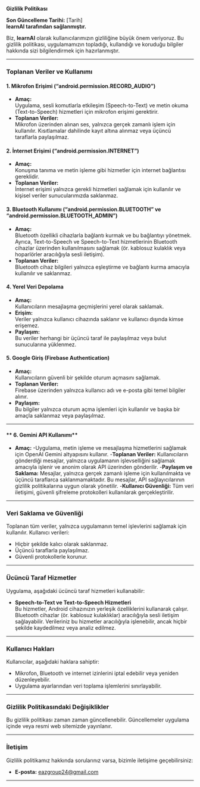 **Gizlilik Politikası**

**Son Güncelleme Tarihi:** [Tarih]  
**learnAI tarafından sağlanmıştır.**  

Biz, **learnAI** olarak kullanıcılarımızın gizliliğine büyük önem veriyoruz. Bu gizlilik politikası, uygulamamızın topladığı, kullandığı ve koruduğu bilgiler hakkında sizi bilgilendirmek için hazırlanmıştır.  

---

### **Toplanan Veriler ve Kullanımı**

#### **1. Mikrofon Erişimi (“android.permission.RECORD_AUDIO”)**
- **Amaç:**  
  Uygulama, sesli komutlarla etkileşim (Speech-to-Text) ve metin okuma (Text-to-Speech) hizmetleri için mikrofon erişimi gerektirir.  
- **Toplanan Veriler:**  
  Mikrofon üzerinden alınan ses, yalnızca gerçek zamanlı işlem için kullanılır. Kısıtlamalar dahilinde kayıt altına alınmaz veya üçüncü taraflarla paylaşılmaz.  

#### **2. İnternet Erişimi (“android.permission.INTERNET”)**
- **Amaç:**  
  Konuşma tanıma ve metin işleme gibi hizmetler için internet bağlantısı gereklidir.  
- **Toplanan Veriler:**  
  İnternet erişimi yalnızca gerekli hizmetleri sağlamak için kullanılır ve kişisel veriler sunucularımızda saklanmaz.  

#### **3. Bluetooth Kullanımı (“android.permission.BLUETOOTH” ve “android.permission.BLUETOOTH_ADMIN”)**
- **Amaç:**  
  Bluetooth özellikli cihazlarla bağlantı kurmak ve bu bağlantıyı yönetmek. Ayrıca, Text-to-Speech ve Speech-to-Text hizmetlerinin Bluetooth cihazlar üzerinden kullanılmasını sağlamak (ör. kablosuz kulaklık veya hoparlörler aracılığıyla sesli iletişim).  
- **Toplanan Veriler:**  
  Bluetooth cihaz bilgileri yalnızca eşleştirme ve bağlantı kurma amacıyla kullanılır ve saklanmaz.  

#### **4. Yerel Veri Depolama**
- **Amaç:**  
  Kullanıcıların mesajlaşma geçmişlerini yerel olarak saklamak.  
- **Erişim:**  
  Veriler yalnızca kullanıcı cihazında saklanır ve kullanıcı dışında kimse erişemez.  
- **Paylaşım:**  
  Bu veriler herhangi bir üçüncü taraf ile paylaşılmaz veya bulut sunucularına yüklenmez.  

#### **5. Google Giriş (Firebase Authentication)**
- **Amaç:**  
  Kullanıcıların güvenli bir şekilde oturum açmasını sağlamak.  
- **Toplanan Veriler:**  
  Firebase üzerinden yalnızca kullanıcı adı ve e-posta gibi temel bilgiler alınır.  
- **Paylaşım:**  
  Bu bilgiler yalnızca oturum açma işlemleri için kullanılır ve başka bir amaçla saklanmaz veya paylaşılmaz.  

---
#### ** 6. Gemini API Kullanımı**
- **Amaç:** 
-Uygulama, metin işleme ve mesajlaşma hizmetlerini sağlamak için OpenAI Gemini altyapısını kullanır.
-**Toplanan Veriler:**
Kullanıcıların gönderdiği mesajlar, yalnızca uygulamanın işlevselliğini sağlamak amacıyla işlenir ve anonim olarak API üzerinden gönderilir.
-**Paylaşım ve Saklama:**
Mesajlar, yalnızca gerçek zamanlı işleme için kullanılmakta ve üçüncü taraflarca saklanmamaktadır. Bu mesajlar, API sağlayıcılarının gizlilik politikalarına uygun olarak yönetilir.
-**Kullanıcı Güvenliği:**
Tüm veri iletişimi, güvenli şifreleme protokolleri kullanılarak gerçekleştirilir.
---
### **Veri Saklama ve Güvenliği**
Toplanan tüm veriler, yalnızca uygulamanın temel işlevlerini sağlamak için kullanılır. Kullanıcı verileri:  
- Hiçbir şekilde kalıcı olarak saklanmaz.  
- Üçüncü taraflarla paylaşılmaz.  
- Güvenli protokollerle korunur.  

---

### **Ücüncü Taraf Hizmetler**
Uygulama, aşağıdaki ücüncü taraf hizmetleri kullanabilir:  
- **Speech-to-Text ve Text-to-Speech Hizmetleri**  
  Bu hizmetler, Android cihazınızın yerleşik özelliklerini kullanarak çalışır. Bluetooth cihazlar (ör. kablosuz kulaklıklar) aracılığıyla sesli iletişim sağlayabilir. Verileriniz bu hizmetler aracılığıyla işlenebilir, ancak hiçbir şekilde kaydedilmez veya analiz edilmez.  

---

### **Kullanıcı Hakları**
Kullanıcılar, aşağıdaki haklara sahiptir:  
- Mikrofon, Bluetooth ve internet izinlerini iptal edebilir veya yeniden düzenleyebilir.  
- Uygulama ayarlarından veri toplama işlemlerini sınırlayabilir.  

---

### **Gizlilik Politikasındaki Değişiklikler**
Bu gizlilik politikası zaman zaman güncellenebilir. Güncellemeler uygulama içinde veya resmi web sitemizde yayınlanır.  

---

### **İletişim**
Gizlilik politikamız hakkında sorularınız varsa, bizimle iletişime geçebilirsiniz:  
- **E-posta:** eazgroup24@gmail.com 

---

